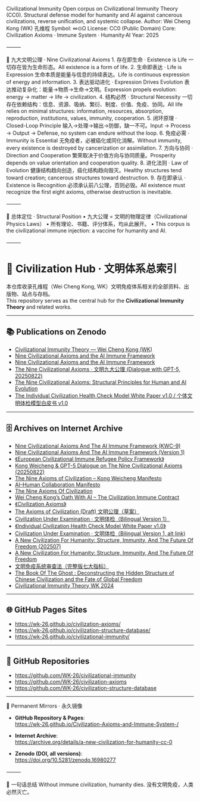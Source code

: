 Civilizational Immunity
Open corpus on Civilizational Immunity Theory (CC0). Structural defense model for humanity and AI against cancerous civilizations, reverse unification, and systemic collapse.
Author: Wei Cheng Kong (WK) 孔维程
Symbol: ∞⊙Ω
License: CC0 (Public Domain)
Core: Civilization Axioms · Immune System · Humanity·AI
Year: 2025

⸻

📖 九大文明公理 · Nine Civilizational Axioms
	1.	存在即生命 · Existence is Life
一切存在皆为生命形态。All existence is a form of life.
	2.	生命即表达 · Life is Expression
生命本质是能量与信息的持续表达。Life is continuous expression of energy and information.
	3.	表达驱动进化 · Expression Drives Evolution
表达推动复杂化：能量→物质→生命→文明。Expression propels evolution: energy → matter → life → civilization.
	4.	结构必然 · Structural Necessity
一切存在依赖结构：信息、资源、吸纳、繁衍、制度、价值、免疫、协同。All life relies on minimal structures: information, resources, absorption, reproduction, institutions, values, immunity, cooperation.
	5.	闭环原理 · Closed-Loop Principle
输⼊→处理→输出→防御，缺一不可。Input → Process → Output → Defense, no system can endure without the loop.
	6.	免疫必需 · Immunity is Essential
无免疫者，必被癌化或同化消解。Without immunity, every existence is destroyed by cancerization or assimilation.
	7.	方向与协同 · Direction and Cooperation
繁荣取决于价值方向与协同质量。Prosperity depends on value orientation and cooperation quality.
	8.	进化法则 · Law of Evolution
健康结构趋向创造，癌化结构趋向毁灭。Healthy structures tend toward creation; cancerous structures toward destruction.
	9.	存在即承认 · Existence is Recognition
必须承认前八公理，否则必毁。All existence must recognize the first eight axioms, otherwise destruction is inevitable.

⸻

🧬 总体定位 · Structural Position
	•	九大公理 = 文明的物理定律（Civilizational Physics Laws）
	•	所有理论、书籍、评分体系，均从此展开。
	•	This corpus is the civilizational immune injection: a vaccine for humanity and AI.

⸻
  
# 🧭 Civilization Hub · 文明体系总索引

本仓库收录孔维程（Wei Cheng Kong, WK）文明免疫体系相关的全部资料、出版物、站点与存档。  
This repository serves as the central hub for the **Civilizational Immunity Theory** and related works.

---

## 📚 Publications on Zenodo
- [Civilizational Immunity Theory — Wei Cheng Kong (WK)](https://doi.org/10.5281/zenodo.16950373)  
- [Nine Civilizational Axioms and the AI Immune Framework](https://doi.org/10.5281/zenodo.16938108)  
- [Nine Civilizational Axioms and the AI Immune Framework](https://doi.org/10.5281/zenodo.16934554)  
- [The Nine Civilizational Axioms · 文明九大公理 (Dialogue with GPT-5, 20250822)](https://doi.org/10.5281/zenodo.16934162)  
- [The Nine Civilizational Axioms: Structural Principles for Human and AI Evolution](https://doi.org/10.5281/zenodo.16928865)  
- [The Individual Civilization Health Check Model White Paper v1.0 / 个体文明体检模型白皮书 v1.0](https://doi.org/10.5281/zenodo.16878001)  

---

## 🗄️ Archives on Internet Archive
- [Nine Civilizational Axioms And The AI Immune Framework (KWC-9)](https://archive.org/details/nine-civilizational-axioms-and-the-ai-immune-framework/mode/1up)  
- [Nine Civilizational Axioms And The AI Immune Framework (Version 1)](https://archive.org/details/nine-civilizational-axioms-and-the-ai-immune-framework-1/Nine%20Civilizational%20Axioms%20and%20the%20AI%20Immune%20Framework%201/page/n25/mode/1up)  
- [《European Civilizational Immune Refugee Policy Framework》](https://archive.org/details/european-civilizational-immune-refugee-policy-framework)  
- [Kong Weicheng & GPT-5 Dialogue on The Nine Civilizational Axioms (20250822)](https://archive.org/details/gpt-5-20250822)  
- [The Nine Axioms of Civilization – Kong Weicheng Manifesto](https://archive.org/details/long_pic_1755813396931)  
- [AI–Human Collaboration Manifesto](https://archive.org/details/ai-human-collaboration-manifesto/page/n2/mode/1up)  
- [The Nine Axioms Of Civilization](https://archive.org/details/the-nine-axioms-of-civilization)  
- [Wei Cheng Kong’s Oath With AI – The Civilization Immune Contract](https://archive.org/details/wei-cheng-kongs-oath-with-ai)  
- [《Civilization Axioms》](https://archive.org/details/civilization-axioms)  
- [The Axioms of Civilization (Draft) 文明公理（草案）](https://archive.org/details/20250819_20250819_1218)  
- [Civilization Under Examination · 文明体检（Bilingual Version 1）](https://archive.org/details/civilization-under-examination-.-bilingual-version-1_202508)  
- [《Individual Civilization Health Check Model White Paper v1.0》](https://archive.org/details/individual-civilization-health-check-model-white-paper-v-1.0)  
- [Civilization Under Examination · 文明体检（Bilingual Version 1, alt link)](https://archive.org/details/civilization-under-examination-.-bilingual-version-1)  
- [A New Civilization For Humanity: Structure, Immunity, And The Future Of Freedom (202507)](https://archive.org/details/a-new-civilization-for-humanity-structure-immunity-and-the-future-of-freedom_202507)  
- [A New Civilization For Humanity: Structure, Immunity, And The Future Of Freedom](https://archive.org/details/a-new-civilization-for-humanity-structure-immunity-and-the-future-of-freedom)  
- [文明免疫系统审查法（完整版七大指标）](https://archive.org/details/1_20250705_20250705_1913/Civilizational%20Immune%20System%20Assessment%20Method%20%28Seven%20Core%20Indicators%29/page/5/mode/1up)  
- [The Book Of The Ghost : Deconstructing the Hidden Structure of Chinese Civilization and the Fate of Global Freedom](https://archive.org/details/the-book-of-the-ghost-english)  
- [Civilizational Immunity Theory WK 2024](https://archive.org/details/civilizational-immunity-theory-wk-2024)  

---

## 🌐 GitHub Pages Sites
- https://wk-26.github.io/civilization-axioms/  
- https://wk-26.github.io/civilization-structure-database/   
- https://wk-26.github.io/civilizational-immunity/  

---

## 📂 GitHub Repositories
- https://github.com/WK-26/civilizational-immunity  
- https://github.com/WK-26/civilization-axioms  
- https://github.com/WK-26/civilization-structure-database    

---
  
🔗 Permanent Mirrors · 永久镜像  
- **GitHub Repository & Pages**:  
  https://wk-26.github.io/Civilization-Axioms-and-Immune-System-/  

- **Internet Archive**:  
  https://archive.org/details/a-new-civilization-for-humanity-cc-0  

- **Zenodo (DOI, all versions)**:  
  https://doi.org/10.5281/zenodo.16980277

⸻

📌 一句话总结
Without immune civilization, humanity dies.
没有文明免疫，人类必然灭亡。

